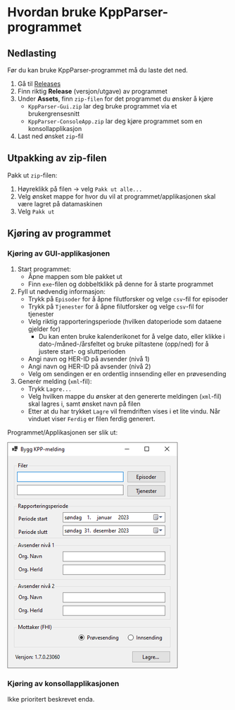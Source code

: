 # Hvordan bruke KppParser-programmet

## Nedlasting

Før du kan bruke KppParser-programmet må du laste det ned.

1. Gå til [Releases](https://github.com/folkehelseinstituttet/KppParser/releases/)
2. Finn riktig **Release** (versjon/utgave) av programmet
3. Under **Assets**, finn `zip-filen` for det programmet du ønsker å kjøre
    - `KppParser-Gui.zip` lar deg bruke programmet via et brukergrensesnitt
    - `KppParser-ConsoleApp.zip` lar deg kjøre programmet som en konsollapplikasjon
4. Last ned ønsket `zip`-fil

## Utpakking av zip-filen

Pakk ut `zip`-filen:

1. Høyreklikk på filen &rarr; velg `Pakk ut alle...`
2. Velg ønsket mappe for hvor du vil at programmet/applikasjonen skal være lagret på datamaskinen
3. Velg `Pakk ut`

## Kjøring av programmet

### Kjøring av GUI-applikasjonen

1. Start programmet:
   - Åpne mappen som ble pakket ut
   - Finn `exe`-filen og dobbeltklikk på denne for å starte programmet
2. Fyll ut nødvendig informasjon:
   - Trykk på `Episoder` for å åpne filutforsker og velge `csv`-fil for episoder
   - Trykk på `Tjenester` for å åpne filutforsker og velge `csv`-fil for tjenester
   - Velg riktig rapporteringsperiode (hvilken datoperiode som dataene gjelder for)
     - Du kan enten bruke kalenderikonet for å velge dato, eller klikke i dato-/måned-/årsfeltet og bruke piltastene (opp/ned) for å justere start- og sluttperioden
   - Angi navn og HER-ID på avsender (nivå 1)
   - Angi navn og HER-ID på avsender (nivå 2)
   - Velg om sendingen er en ordentlig innsending eller en prøvesending
3. Generér melding (`xml`-fil):
   - Trykk `Lagre...`
   - Velg hvilken mappe du ønsker at den genererte meldingen (`xml`-fil) skal lagres i, samt ønsket navn på filen
   - Etter at du har trykket `Lagre` vil fremdriften vises i et lite vindu. Når vinduet viser `Ferdig` er filen ferdig generert. 

Programmet/Applikasjonen ser slik ut:

![...](./illustrations/GuiApplication.png)

### Kjøring av konsollapplikasjonen

Ikke prioritert beskrevet enda.